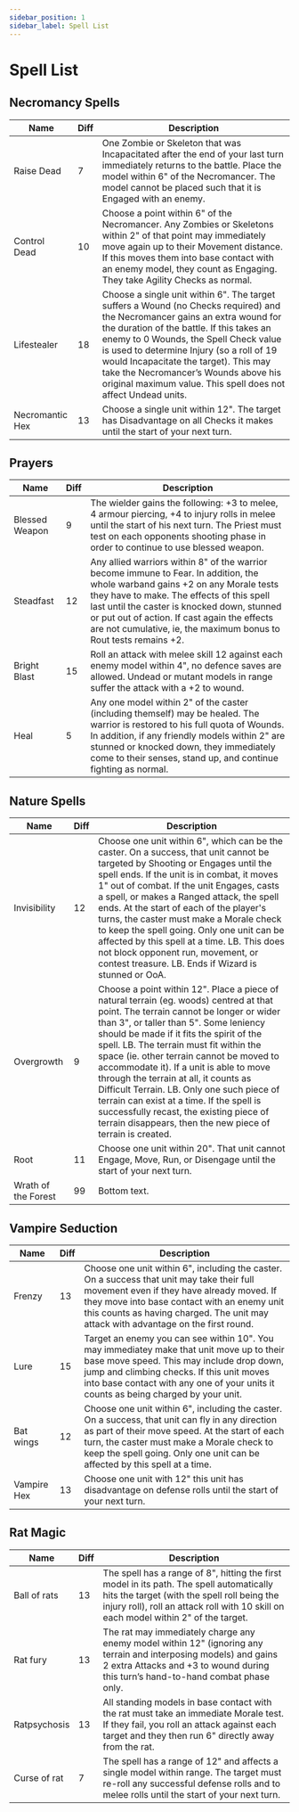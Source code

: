 ```yaml
---
sidebar_position: 1
sidebar_label: Spell List
---
```

# Spell List

## Necromancy Spells 
| Name | Diff | Description |
| ---- | ---- | ----------- |
| Raise Dead | 7 | One Zombie or Skeleton that was Incapacitated after the end of your last turn immediately returns to the battle. Place the model within 6" of the Necromancer. The model cannot be placed such that it is Engaged with an enemy. |
| Control Dead | 10 | Choose a point within 6" of the Necromancer. Any Zombies or Skeletons within 2" of that point may immediately move again up to their Movement distance. If this moves them into base contact with an enemy model, they count as Engaging. They take Agility Checks as normal. |
| Lifestealer | 18 | Choose a single unit within 6". The target suffers a Wound (no Checks required) and the Necromancer gains an extra wound for the duration of the battle. If this takes an enemy to 0 Wounds, the Spell Check value is used to determine Injury (so a roll of 19 would Incapacitate the target). This may take the Necromancer’s Wounds above his original maximum value. This spell does not affect Undead units. |
| Necromantic Hex | 13 | Choose a single unit within 12". The target has Disadvantage on all Checks it makes until the start of your next turn. |

## Prayers 
| Name | Diff | Description |
| ---- | ---- | ----------- |
| Blessed Weapon | 9 | The wielder gains the following: +3 to melee, 4 armour piercing, +4 to injury rolls in melee until the start of his next turn. The Priest must test on each opponents shooting phase in order to continue to use blessed weapon. |
| Steadfast | 12 | Any allied warriors within 8" of the warrior become immune to Fear. In addition, the whole warband gains +2 on any Morale tests they have to make. The effects of this spell last until the caster is knocked down, stunned or put out of action. If cast again the effects are not cumulative, ie, the maximum bonus to Rout tests remains +2. |
| Bright Blast | 15 | Roll an attack with melee skill 12 against each enemy model within 4", no defence saves are allowed. Undead or mutant models in range suffer the attack with a +2 to wound. |
| Heal | 5 | Any one model within 2" of the caster (including themself) may be healed. The warrior is restored to his full quota of Wounds. In addition, if any friendly models within 2" are stunned or knocked down, they immediately come to their senses, stand up, and continue fighting as normal. |

## Nature Spells 
| Name | Diff | Description |
| ---- | ---- | ----------- |
| Invisibility | 12 | Choose one unit within 6", which can be the caster. On a success, that unit cannot be targeted by Shooting or Engages until the spell ends. If the unit is in combat, it moves 1" out of combat. If the unit Engages, casts a spell, or makes a Ranged attack, the spell ends. At the start of each of the player's turns, the caster must make a Morale check to keep the spell going. Only one unit can be affected by this spell at a time. LB. This does not block opponent run, movement, or contest treasure. LB. Ends if Wizard is stunned or OoA. |
| Overgrowth | 9 | Choose a point within 12". Place a piece of natural terrain (eg. woods) centred at that point. The terrain cannot be longer or wider than 3", or taller than 5". Some leniency should be made if it fits the spirit of the spell. LB. The terrain must fit within the space (ie. other terrain cannot be moved to accommodate it). If a unit is able to move through the terrain at all, it counts as Difficult Terrain. LB. Only one such piece of terrain can exist at a time. If the spell is successfully recast, the existing piece of terrain disappears, then the new piece of terrain is created. |
| Root | 11 | Choose one unit within 20". That unit cannot Engage, Move, Run, or Disengage until the start of your next turn. |
| Wrath of the Forest | 99 | Bottom text. |

## Vampire Seduction 
| Name | Diff | Description |
| ---- | ---- | ----------- |
| Frenzy | 13 | Choose one unit within 6", including the caster. On a success that unit may take their full movement even if they have already moved. If they move into base contact with an enemy unit this counts as having charged. The unit may attack with advantage on the first round. |
| Lure | 15 | Target an enemy you can see within 10". You may immediatey make that unit move up to their base move speed. This may include drop down, jump and climbing checks. If this unit moves into base contact with any one of your units it counts as being charged by your unit. |
| Bat wings | 12 | Choose one unit within 6", including the caster. On a success, that unit can fly in any direction as part of their move speed. At the start of each turn, the caster must make a Morale check to keep the spell going. Only one unit can be affected by this spell at a time. |
| Vampire Hex | 13 | Choose one unit with 12" this unit has disadvantage on defense rolls until the start of your next turn. |

## Rat Magic 
| Name | Diff | Description |
| ---- | ---- | ----------- |
| Ball of rats | 13 | The spell has a range of 8", hitting the first model in its path. The spell automatically hits the target (with the spell roll being the injury roll), roll an attack roll with 10 skill on each model within 2" of the target. |
| Rat fury | 13 | The rat may immediately charge any enemy model within 12" (ignoring any terrain and interposing models) and gains 2 extra Attacks and +3 to wound during this turn’s hand-to-hand combat phase only. |
| Ratpsychosis | 13 | All standing models in base contact with the rat must take an immediate Morale test. If they fail, you roll an attack against each target and they then run 6" directly away from the rat. |
| Curse of rat | 7 | The spell has a range of 12" and affects a single model within range. The target must re-roll any successful defense rolls and to melee rolls until the start of your next turn. |
